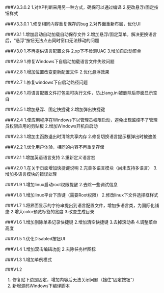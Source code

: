 ###V3.3.0.2
1.对XP判断采用另一种方式，确保可以通过编译
2.更改悬浮/固定按钮样式

###V3.3.0.1
1.修复相同内容重复保存的bug
2.对界面重新布局，优化UI

###V3.1
1.增加启动自动加载自动保存文件
2.增加悬浮/固定菜单，解决更换语言后，“悬浮”按钮无法点击同时窗口无法移动的问题

###V3.0
1.不再提供语言配置文件
2.xp下不检测UAC
3.增加自启动菜单

###V2.9
1.修复Windows下自启动加载语言文件失败问题

###V2.8
1.增加位置改变更新配置文件
2.优化悬浮效果

###V2.7
1.修复windows下自启动路径问题

###V2.6
1.将语言配置文件打包进可执行文件，防止lang.ini被删除后界面显示空白

###V2.5
1.增加悬浮、固定快捷键
2.增加弹出快捷键

###V2.4
1.使应用程序在Windows下以管理员权限启动，避免出现监控不了管理员权限应用的剪贴板
2.增加Windows开机自启动


###V2.3
1.增加主函数退出时清除共享内存
2.修复切换语言提示框弹出时被遮盖


###V2.2
1.优化用户体验，相同的内容不再重复存储

###V2.1
1.增加英语语言支持
2.重新定义语言宏

###V2.0
1.在关于页面增加快捷键说明
2.完善多语言模块（尚未支持多语言）
3.增加多语言模块的错误处理

###V1.9
1.增加linux启动root权限提醒
2.去除一些调试信息

###V1.8
1.增加linux平台下热键（需要Root权限）
2.修改linux下文件选择框样式

###V1.7
1.将界面显示的字符串提出到语言配置文件，增加多语言类，为国际化铺垫
2.增大color预览标签的宽度
3.改变生成目录


###V1.6
1.增加删除单条记录快捷键
2.增加清空快捷键
3.去掉滚动条
4.调整菜单高度

###V1.5
1.优化Disabled按钮UI

###V1.4
1.增加双击编辑功能
2.去除任务栏图标

###V1.3
1.增加单例模式

###V1.2
1. 修复贴下边是固定，增加内容后无法关闭问题（挡住“固定按钮”）
2. 新增源码Windows下编译脚本
